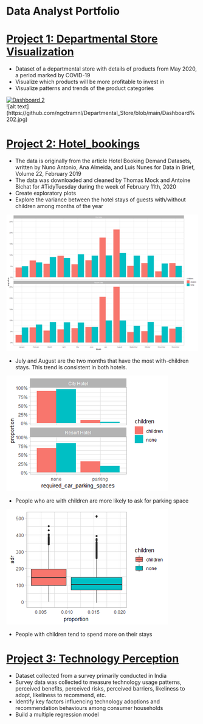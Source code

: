 # Data Analyst Portfolio
# [Project 1: Departmental Store Visualization](https://github.com/ngctramnl/Departmental_Store)
- Dataset of a departmental store with details of products from May 2020, a period marked by COVID-19
- Visualize which products will be more profitable to invest in
- Visualize patterns and trends of the product categories
<div class='tableauPlaceholder' id='viz1692193243652' style='position: relative'><noscript><a href='#'><img alt='Dashboard 2 ' src='https:&#47;&#47;public.tableau.com&#47;static&#47;images&#47;De&#47;DepartmentalStorein2020&#47;Dashboard2&#47;1_rss.png' style='border: none' /></a></noscript><object class='tableauViz'  style='display:none;'><param name='host_url' value='https%3A%2F%2Fpublic.tableau.com%2F' /> <param name='embed_code_version' value='3' /> <param name='site_root' value='' /><param name='name' value='DepartmentalStorein2020&#47;Dashboard2' /><param name='tabs' value='no' /><param name='toolbar' value='yes' /><param name='static_image' value='https:&#47;&#47;public.tableau.com&#47;static&#47;images&#47;De&#47;DepartmentalStorein2020&#47;Dashboard2&#47;1.png' /> <param name='animate_transition' value='yes' /><param name='display_static_image' value='yes' /><param name='display_spinner' value='yes' /><param name='display_overlay' value='yes' /><param name='display_count' value='yes' /><param name='language' value='en-US' /></object></div>                <script type='text/javascript'>                    var divElement = document.getElementById('viz1692193243652');                    var vizElement = divElement.getElementsByTagName('object')[0];                    if ( divElement.offsetWidth > 800 ) { vizElement.style.width='100%';vizElement.style.height=(divElement.offsetWidth*0.75)+'px';} else if ( divElement.offsetWidth > 500 ) { vizElement.style.width='100%';vizElement.style.height=(divElement.offsetWidth*0.75)+'px';} else { vizElement.style.width='100%';vizElement.style.height='1277px';}                     var scriptElement = document.createElement('script');                    scriptElement.src = 'https://public.tableau.com/javascripts/api/viz_v1.js';                    vizElement.parentNode.insertBefore(scriptElement, vizElement);                </script>
![alt text](https://github.com/ngctramnl/Departmental_Store/blob/main/Dashboard%202.jpg)

# [Project 2: Hotel_bookings](https://github.com/ngctramnl/Hotel_bookings)
- The data is originally from the article Hotel Booking Demand Datasets, written by Nuno Antonio, Ana Almeida, and Luis Nunes for Data in Brief, Volume 22, February 2019
- The data was downloaded and cleaned by Thomas Mock and Antoine Bichat for #TidyTuesday during the week of February 11th, 2020
- Create exploratory plots
- Explore the variance between the hotel stays of guests with/without children among months of the year

  
![alt text](https://github.com/ngctramnl/Hotel_bookings/blob/main/Month.png)
- July and August are the two months that have the most with-children stays. This trend is consistent in both hotels.

![alt text](https://github.com/ngctramnl/Hotel_bookings/blob/main/Parking.png)
- People who are with children are more likely to ask for parking space

![alt text](https://github.com/ngctramnl/Hotel_bookings/blob/main/Boxplot.png)
- People with children tend to spend more on their stays

# [Project 3: Technology Perception](https://github.com/ngctramnl/TechnologyAdoption)
- Dataset collected from a survey primarily conducted in India
- Survey data was collected to measure technology usage patterns, perceived benefits, perceived risks, perceived barriers, likeliness to adopt, likeliness to recommend, etc.
- Identify key factors influencing technology adoptions and recommendation behaviours among consumer households
- Build a multiple regression model





